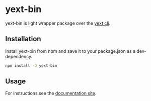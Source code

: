 # yext-bin

yext-bin is light wrapper package over the [yext cli](https://www.yext.com/platform/features/yext-command-line-interface).

## Installation

Install yext-bin from npm and save it to your package.json as a dev-dependency.

```bash
npm install -D yext-bin
```

## Usage

For instructions see the [documentation site](https://hitchhikers.yext.com/guides/cli-getting-started-resources/).
